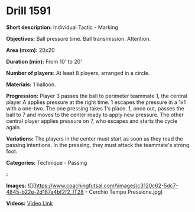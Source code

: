 # Drill 1591

**Short description:**
Individual Tactic - Marking

**Objectives:**
Ball pressure time. Ball transmission. Attention.

**Area (mxm):**
20x20

**Duration (min):**
From 10' to 20'

**Number of players:**
At least 8 players, arranged in a circle.

**Materials:**
1 balloon.

**Progression:**
Player 3 passes the ball to perimeter teammate 1, the central player A applies pressure at the right time. 1 escapes the pressure in a 1x1 with a one-two. The one pressing takes 1's place. 1, once out, passes the ball to 7 and moves to the center ready to apply new pressure. The other central player applies pressure on 7, who escapes and starts the cycle again.

**Variations:**
The players in the center must start as soon as they read the passing intentions. In the pressing, they must attack the teammate's strong foot.

**Categories:**
Technique - Passing

**:**


**Images:**
![](https://www.coachingfutsal.com/\images\c3120c62-5dc7-4845-b22e-2d187a4bf2f2_IT28 - Cerchio Tempo Pressione.jpg)

**Videos:**
[Video Link](https://www.youtube.com/embed/JFgE6e4BjSo)

